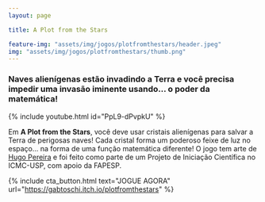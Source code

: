 ```yaml
---
layout: page

title: A Plot from the Stars

feature-img: "assets/img/jogos/plotfromthestars/header.jpeg"
img: "assets/img/jogos/plotfromthestars/thumb.png"
---
```


### Naves alienígenas estão invadindo a Terra e você precisa impedir uma invasão iminente usando... o poder da matemática!

{% include youtube.html id="PpL9-dPvpkU" %}

Em **A Plot from the Stars**, você deve usar cristais alienígenas para salvar a Terra de perigosas naves! Cada cristal forma um poderoso feixe de luz no espaço... na forma de uma função matemática diferente! O jogo tem arte de [Hugo Pereira](https://www.instagram.com/hugop.arts/) e foi feito como parte de um Projeto de Iniciação Científica no ICMC-USP, com apoio da FAPESP.

{% include cta_button.html text="JOGUE AGORA" url="https://gabtoschi.itch.io/plotfromthestars" %}